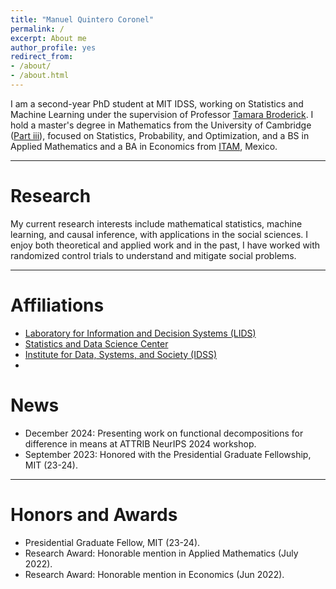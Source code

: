```yaml
---
title: "Manuel Quintero Coronel"
permalink: /
excerpt: About me
author_profile: yes
redirect_from:
- /about/
- /about.html
---
```


I am a second-year PhD student at MIT IDSS, working on Statistics and Machine Learning under the supervision of Professor [Tamara Broderick](https://tamarabroderick.com/). I hold a master's degree in Mathematics from the University of Cambridge ([Part iii](https://en.wikipedia.org/wiki/Part_III_of_the_Mathematical_Tripos)), focused on Statistics, Probability, and Optimization, and a BS in Applied Mathematics and a BA in Economics from [ITAM](https://www.itam.mx/), Mexico.

------

Research
======

My current research interests include mathematical statistics, machine learning, and causal inference, with applications in the social sciences. I enjoy both theoretical and applied work and in the past, I have worked with randomized control trials to understand and mitigate social problems.

------

Affiliations
======

* [Laboratory for Information and Decision Systems (LIDS)](https://lids.mit.edu/)
* [Statistics and Data Science Center](https://stat.mit.edu/)
* [Institute for Data, Systems, and Society (IDSS)](https://idss.mit.edu/)
* 


News
======

* December 2024: Presenting work on functional decompositions for difference in means at ATTRIB NeurIPS 2024 workshop.
* September 2023: Honored with the Presidential Graduate Fellowship, MIT (23-24).

------

Honors and Awards
======

* Presidential Graduate Fellow, MIT (23-24).
* Research Award: Honorable mention in Applied Mathematics (July 2022).
* Research Award: Honorable mention in Economics (Jun 2022).
